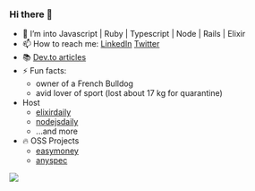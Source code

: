 ### Hi there 👋

- 🔭 I’m into Javascript | Ruby | Typescript | Node | Rails | Elixir
- 📫 How to reach me: [LinkedIn](https://www.linkedin.com/in/andrey-frolov-3b8579155/) [Twitter](https://twitter.com/_frolov_a)
- 📚 [Dev.to articles](https://dev.to/frolovdev)
- ⚡ Fun facts: 
  * owner of a French Bulldog
  * avid lover of sport (lost about 17 kg for quarantine)
- Host
  * [elixirdaily](https://twitter.com/elixirdaily)
  * [nodejsdaily](https://twitter.com/_nodejsdaily)
  * ...and more
- 🔥 OSS Projects
  * [easymoney](https://github.com/frolovdev/easymoney)
  * [anyspec](https://github.com/frolovdev/anyspec)


![](https://github-readme-stats.vercel.app/api?username=frolovdev&show_icons=true)
